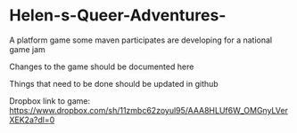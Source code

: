 # Helen-s-Queer-Adventures-
A platform game some maven participates are developing for a national game jam




Changes to the game should be documented here

Things that need to be done should be updated in github


Dropbox link to game: https://www.dropbox.com/sh/11zmbc62zoyul95/AAA8HLUf6W_OMGnyLVerXEK2a?dl=0
